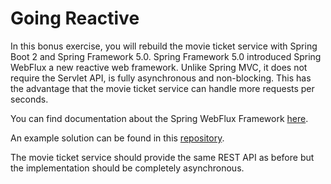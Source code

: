 # Going Reactive

In this bonus exercise, you will rebuild the movie ticket service with Spring Boot 2 and Spring Framework 5.0. Spring Framework 5.0 introduced Spring WebFlux a new reactive web framework. Unlike Spring MVC, it does not require the Servlet API, is fully asynchronous and non-blocking. This has the advantage that the movie ticket service can handle more requests per seconds.

You can find documentation about the Spring WebFlux Framework [here](https://docs.spring.io/spring-boot/docs/2.0.0.RC1/reference/htmlsingle/#boot-features-webflux).

An example solution can be found in this [repository](https://github.com/mat1/movie-ticket-service-reactive).

The movie ticket service should provide the same REST API as before but the implementation should be completely asynchronous.
